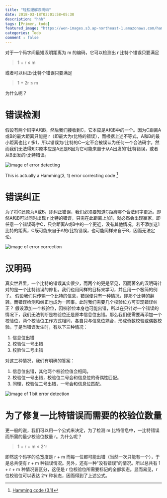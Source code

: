 ```yaml
---
title: "轻松理解汉明码"
date: 2018-03-18T02:01:58+05:30
description: "hhh"
tags: [Primer, todo]
featured_image: "https://wen-images.s3.ap-northeast-1.amazonaws.com/hamming-distance-1-bit-error.png"
categories: Todo
comment : false
---
```


对于一个码字间最短汉明距离为 m 的编码，它可以检测出 r 比特个错误只要满足

> 1 + r ≤ m

或者可以纠正r比特个错误只要满足

> 1 + 2r ≤ m

为什么呢？

# 错误检测

假设有两个码字A和B，然后我们接收到C，它本应是A和B中的一个。因为C距离A或B的最大距离只能是 r（即最大为r比特的错误），而根据上述不等式，A和B的最小距离也比 r 多1，所以错误为r比特的C一定不会被误认为任何一个合法码字。然而我们无法得知C原本应是A还是B因为它可能来自于从A出发的1比特错误，或者从B出发的r比特错误。

![image of error detecting](https://wen-images.s3.ap-northeast-1.amazonaws.com/hamming-distance-error-detecting.png "error detecting")

This is actually a Hamming(3, 1) error correcting code [^1]

[^1]: [Hamming code (3,1)](https://en.wikipedia.org/wiki/Hamming_code)

# 错误纠正

为了将C还原为A或B，即纠正错误，我们必须要知道C距离哪个合法码字更近。即然A和B可以同时出现 r 比特的错误，只需在此距离上加1，就必然会出现赢家，即任意一个错误码字C，只会距离A或B中的一个更近，没有其他情况。若不添加这1比特的距离，C既可能来自于A的r比特错误，也可能同样来自于B，因而无法定论。

![image of error correction](https://wen-images.s3.ap-northeast-1.amazonaws.com/hamming-distance-error-correction.png "error correction")

# 汉明码

真实世界里，一个比特的错误其实很少，而两个的更是罕见，因而著名的汉明码针对的是一个比特错误的修复。我们也用同样的目标来学习，并且用一个极简的例子。
假设我们只传输一个比特的信息，错误便只有一种情况，即那个比特的翻转。而错误检测和纠正也成为一回事。此时我们需要几个校验位方可实现错误纠正？
假设添加一个校验位，因校验位本身也可能出错，所以在只针对一个错误的情况下，我们无法判断是校验位还是原本信息位出错。那么我们便需要再添加一个校验位，两个校验位工作方式相同，各自只与信息位耦合，形成奇数校验或偶数校验。于是当错误发生时，有以下三种情况：

1. 信息位出错
2. 校验位一号出错
3. 校验位二号出错

对这三种情况，我们有明确的答案：

1. 信息位出错，其他两个校验位值会相同。
2. 校验位一号出错，校验位二号会和信息位的奇偶性匹配。
3. 同理，校验位二号出错，一号会和信息位匹配。

![image of 1 bit error detection](https://wen-images.s3.ap-northeast-1.amazonaws.com/hamming-distance-1-bit-error.png "1 bit error detection")

# 为了修复一比特错误而需要的校验位数量

更一般的说，我们可以用一个公式来决定，为了检测 m 比特信息中，一比特错误而所需的最少校验位数量 r。为什么呢？

> 1 + r + m ≤ 2^r

即然这个码字的总宽度是 r + m 而每一位都可能出错（当然一次只能有一个），于是总共便有 r + m 种错误情况。另外，还有一种"没有错误"的情况。所以总共有 1 + r + m 种情况要区分，这便是 r 位校验位所需要标记的全部状态。显而易见，r 位校验位可以表达 2^r 种状态，因而得到了上述公式。
